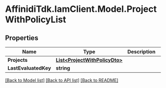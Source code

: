 # AffinidiTdk.IamClient.Model.ProjectWithPolicyList

## Properties

Name | Type | Description | Notes
------------ | ------------- | ------------- | -------------
**Projects** | [**List&lt;ProjectWithPolicyDto&gt;**](ProjectWithPolicyDto.md) |  | 
**LastEvaluatedKey** | **string** |  | [optional] 

[[Back to Model list]](../README.md#documentation-for-models) [[Back to API list]](../README.md#documentation-for-api-endpoints) [[Back to README]](../README.md)

